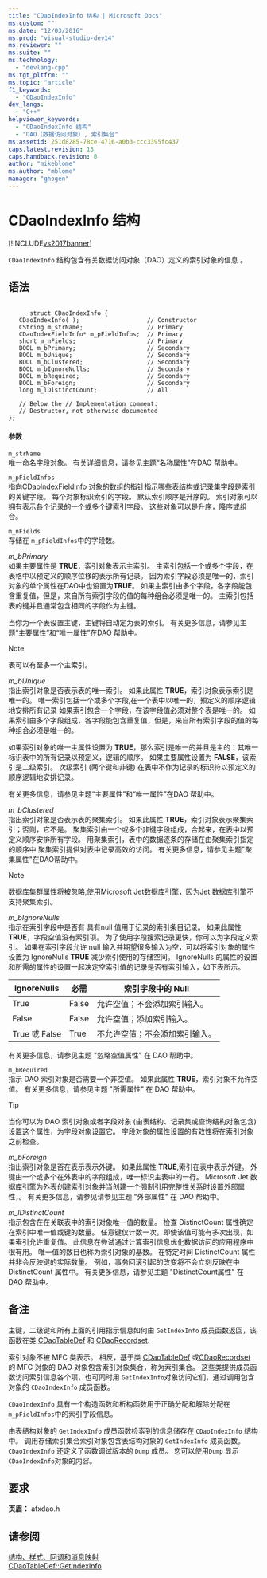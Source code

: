 ```yaml
---
title: "CDaoIndexInfo 结构 | Microsoft Docs"
ms.custom: ""
ms.date: "12/03/2016"
ms.prod: "visual-studio-dev14"
ms.reviewer: ""
ms.suite: ""
ms.technology: 
  - "devlang-cpp"
ms.tgt_pltfrm: ""
ms.topic: "article"
f1_keywords: 
  - "CDaoIndexInfo"
dev_langs: 
  - "C++"
helpviewer_keywords: 
  - "CDaoIndexInfo 结构"
  - "DAO（数据访问对象）, 索引集合"
ms.assetid: 251d8285-78ce-4716-a0b3-ccc3395fc437
caps.latest.revision: 13
caps.handback.revision: 8
author: "mikeblome"
ms.author: "mblome"
manager: "ghogen"
---
```

# CDaoIndexInfo 结构
[!INCLUDE[vs2017banner](../../assembler/inline/includes/vs2017banner.md)]

`CDaoIndexInfo` 结构包含有关数据访问对象（DAO）定义的索引对象的信息 。  
  
## 语法  
  
```  
  
      struct CDaoIndexInfo {  
   CDaoIndexInfo( );                   // Constructor  
   CString m_strName;                  // Primary  
   CDaoIndexFieldInfo* m_pFieldInfos;  // Primary  
   short m_nFields;                    // Primary  
   BOOL m_bPrimary;                    // Secondary  
   BOOL m_bUnique;                     // Secondary  
   BOOL m_bClustered;                  // Secondary  
   BOOL m_bIgnoreNulls;                // Secondary  
   BOOL m_bRequired;                   // Secondary  
   BOOL m_bForeign;                    // Secondary  
   long m_lDistinctCount;              // All  
  
   // Below the // Implementation comment:  
   // Destructor, not otherwise documented  
};   
```  
  
#### 参数  
 `m_strName`  
 唯一命名字段对象。  有关详细信息，请参见主题“名称属性”在DAO 帮助中。  
  
 `m_pFieldInfos`  
 指向[CDaoIndexFieldInfo](../../mfc/reference/cdaoindexfieldinfo-structure.md) 对象的数组的指针指示哪些表结构或记录集字段是索引的关键字段。  每个对象标识索引的字段。  默认索引顺序是升序的。  索引对象可以拥有表示各个记录的一个或多个键索引字段。  这些对象可以是升序，降序或组合。  
  
 `m_nFields`  
 存储在 `m_pFieldInfos`中的字段数。  
  
 *m\_bPrimary*  
 如果主要属性是 **TRUE**，索引对象表示主索引。  主索引包括一个或多个字段，在表格中以预定义的顺序位移的表示所有记录。  因为索引字段必须是唯一的，索引对象的单个属性在DAO中也设置为**TRUE**。  如果主索引由多个字段，各字段能包含重复值，但是，来自所有索引字段的值的每种组合必须是唯一的。  主索引包括表的键并且通常包含相同的字段作为主键。  
  
 当你为一个表设置主键，主键将自动定为表的索引。  有关更多信息，请参见主题“主要属性”和“唯一属性”在DAO 帮助中。  
  
> [!NOTE]
>  表可以有至多一个主索引。  
  
 *m\_bUnique*  
 指出索引对象是否表示表的唯一索引。  如果此属性 **TRUE**，索引对象表示索引是唯一的。  唯一索引包括一个或多个字段,在一个表中以唯一的，预定义的顺序逻辑地安排所有记录  如果索引包含一个字段，在该字段值必须对整个表是唯一的。  如果索引由多个字段组成，各字段能包含重复值，但是，来自所有索引字段的值的每种组合必须是唯一的。  
  
 如果索引对象的唯一主属性设置为 **TRUE**，那么索引是唯一的并且是主的：其唯一标识表中的所有记录以预定义，逻辑的顺序。  如果主要属性设置为 **FALSE**，该索引是二级索引。  次级索引 \(两个键和非键\) 在表中不作为记录的标识符以预定义的顺序逻辑地安排记录。  
  
 有关更多信息，请参见主题“主要属性”和“唯一属性”在DAO 帮助中。  
  
 *m\_bClustered*  
 指出索引对象是否表示表的聚集索引。  如果此属性 **TRUE**，索引对象表示聚集索引；否则，它不是。  聚集索引由一个或多个非键字段组成，合起来，在表中以预定义顺序安排所有字段。  用聚集索引，表中的数据逐条的存储在由聚集索引指定的顺序中  聚集索引提供对表中记录高效的访问。  有关更多信息，请参见主题"聚集属性"在DAO帮助中。  
  
> [!NOTE]
>  数据库集群属性将被忽略,使用Microsoft Jet数据库引擎，因为Jet 数据库引擎不支持聚集索引。  
  
 *m\_bIgnoreNulls*  
 指示在索引字段中是否有 具有null 值用于记录的索引条目记录。  如果此属性 **TRUE**，字段空值没有索引项。  为了使用字段搜索记录更快，你可以为字段定义索引。  如果在索引字段允许 null 输入并期望很多输入为空，可以将索引对象的属性设置为 IgnoreNulls **TRUE** 减少索引使用的存储空间。  IgnoreNulls 的属性的设置和所需的属性的设置一起决定空索引值的记录是否有索引输入，如下表所示。  
  
|IgnoreNulls|必需|索引字段中的 Null|  
|-----------------|--------|-----------------|  
|True|False|允许空值；不会添加索引输入。|  
|False|False|允许空值；添加索引输入。|  
|True 或 False|True|不允许空值；不会添加索引输入。|  
  
 有关更多信息，请参见主题 "忽略空值属性" 在 DAO 帮助中。  
  
 `m_bRequired`  
 指示 DAO 索引对象是否需要一个非空值。  如果此属性 **TRUE**，索引对象不允许空值。  有关更多信息，请参见主题 "所需属性" 在 DAO 帮助中。  
  
> [!TIP]
>  当你可以为 DAO 索引对象或者字段对象 \(由表结构、记录集或查询结构对象包含\)设置这个属性，为字段对象设置它。  字段对象的属性设置的有效性将在索引对象之前检查。  
  
 *m\_bForeign*  
 指出索引对象是否在表示表示外键。  如果此属性 **TRUE**,索引在表中表示外键。  外键由一个或多个在外表中的字段组成，唯一标识主表中的一行。  Microsoft Jet 数据库引擎为外表创建索引对象并当创建一个强制引用完整性关系时设置外部属性，。  有关更多信息，请参见请参见主题 "外部属性" 在 DAO 帮助中。  
  
 *m\_lDistinctCount*  
 指示包含在在关联表中的索引对象唯一值的数量。  检查 DistinctCount 属性确定在索引中唯一值或键的数量。  任意键仅计数一次，即使该值可能有多次出现，如果索引允许重复值。  此信息在尝试通过计算索引信息优化数据访问的应用程序中很有用。  唯一值的数目也称为索引对象的基数。  在特定时间 DistinctCount 属性并非会反映键的实际数量。  例如，事务回滚引起的改变将不会立刻反映在中 DistinctCount 属性中。  有关更多信息，请参见主题 "DistinctCount属性" 在 DAO 帮助中。  
  
## 备注  
 主键，二级键和所有上面的引用指示信息如何由 `GetIndexInfo` 成员函数返回，该函数在类 [CDaoTableDef](../Topic/CDaoTableDef::GetIndexInfo.md) 和 [CDaoRecordset](../Topic/CDaoRecordset::GetIndexInfo.md).  
  
 索引对象不被 MFC 类表示。  相反，基于类 [CDaoTableDef](../../mfc/reference/cdaotabledef-class.md) 或[CDaoRecordset](../../mfc/reference/cdaorecordset-class.md) 的 MFC 对象的 DAO 对象包含索引对象集合，称为索引集合。  这些类提供成员函数访问索引信息各个项，也可同时用 `GetIndexInfo`对象访问它们，通过调用包含对象的 `CDaoIndexInfo` 成员函数。  
  
 `CDaoIndexInfo` 具有一个构造函数和析构函数用于正确分配和解除分配在`m_pFieldInfos`中的索引字段信息。  
  
 由表结构对象的 `GetIndexInfo` 成员函数检索到的信息储存在 `CDaoIndexInfo` 结构中。  调用存储索引集合索引对象包含表结构对象的 `GetIndexInfo` 成员函数。  `CDaoIndexInfo` 还定义了函数调试版本的 `Dump` 成员。  您可以使用`Dump` 显示`CDaoIndexInfo`对象的内容。  
  
## 要求  
 **页眉：** afxdao.h  
  
## 请参阅  
 [结构、样式、回调和消息映射](../../mfc/reference/structures-styles-callbacks-and-message-maps.md)   
 [CDaoTableDef::GetIndexInfo](../Topic/CDaoTableDef::GetIndexInfo.md)